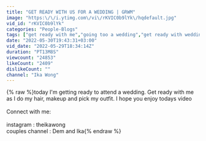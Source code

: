 ```yaml
---
title: "GET READY WITH US FOR A WEDDING | GRWM"
image: "https:\/\/i.ytimg.com\/vi\/rKVIC0b9lYk\/hqdefault.jpg"
vid_id: "rKVIC0b9lYk"
categories: "People-Blogs"
tags: ["get ready with me","going too a wedding","get ready with wedding"]
date: "2022-05-30T19:43:31+03:00"
vid_date: "2022-05-29T18:34:14Z"
duration: "PT13M8S"
viewcount: "24853"
likeCount: "2409"
dislikeCount: ""
channel: "Ika Wong"
---
```

{% raw %}today I'm getting ready to attend a wedding.  Get ready with me as I do my hair, makeup and pick my outfit.  I hope you enjoy todays video<br /><br />Connect with me:<br /><br />instagram : theikawong<br />couples channel : Dem and Ika{% endraw %}
